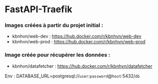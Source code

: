 # FastAPI-Traefik

### Images créées à partir du projet initial :
- kbnhvn/web-dev : https://hub.docker.com/r/kbnhvn/web-dev
- kbnhvn/web-prod : https://hub.docker.com/r/kbnhvn/web-prod

### Image créée pour récupérer les données :
- kbnhvn/datafetcher : https://hub.docker.com/r/kbnhvn/datafetcher

Env :
DATABASE_URL=postgresql://```user```:```password```@```host```:5432/```db```


